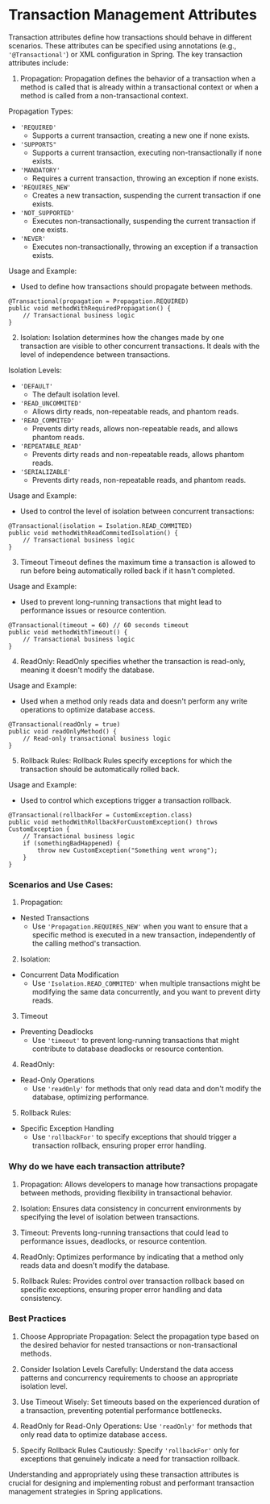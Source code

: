 # Transaction Management Attributes

Transaction attributes define how transactions should behave in different scenarios. These
attributes can be specified using annotations (e.g., `'@Transactional'`) or XML configuration
in Spring. The key transaction attributes include:

1. Propagation:
Propagation defines the behavior of a transaction when a method is called that is already
within a transactional context or when a method is called from a non-transactional context.

Propagation Types:

- `'REQUIRED'`
  - Supports a current transaction, creating a new one if none exists.
- `'SUPPORTS"`
  - Supports a current transaction, executing non-transactionally if none exists.
- `'MANDATORY'`
  - Requires a current transaction, throwing an exception if none exists.
- `'REQUIRES_NEW'`
  - Creates a new transaction, suspending the current transaction if one exists.
- `'NOT_SUPPORTED'`
  - Executes non-transactionally, suspending the current transaction if one exists.
- `'NEVER'`
  - Executes non-transactionally, throwing an exception if a transaction exists.

Usage and Example:

- Used to define how transactions should propagate between methods.
```
@Transactional(propagation = Propagation.REQUIRED)
public void methodWithRequiredPropagation() {
    // Transactional business logic
}
```

2. Isolation:
Isolation determines how the changes made by one transaction are visible to other concurrent
transactions. It deals with the level of independence between transactions.

Isolation Levels:

- `'DEFAULT'`
  - The default isolation level.
- `'READ_UNCOMMITED'`
  - Allows dirty reads, non-repeatable reads, and phantom reads.
- `'READ_COMMITED'`
  - Prevents dirty reads, allows non-repeatable reads, and allows phantom reads.
- `'REPEATABLE_READ'`
  - Prevents dirty reads and non-repeatable reads, allows phantom reads.
- `'SERIALIZABLE'`
  - Prevents dirty reads, non-repeatable reads, and phantom reads.

Usage and Example:

- Used to control the level of isolation between concurrent transactions:
```
@Transactional(isolation = Isolation.READ_COMMITED)
public void methodWithReadCommitedIsolation() {
    // Transactional business logic
}
```

3. Timeout
Timeout defines the maximum time a transaction is allowed to run before being automatically
rolled back if it hasn't completed.

Usage and Example:

- Used to prevent long-running transactions that might lead to performance issues or resource
contention.
```
@Transactional(timeout = 60) // 60 seconds timeout
public void methodWithTimeout() {
    // Transactional business logic
}
```

4. ReadOnly:
ReadOnly specifies whether the transaction is read-only, meaning it doesn't modify the
database.

Usage and Example:

- Used when a method only reads data and doesn't perform any write operations to optimize
database access.
```
@Transactional(readOnly = true)
public void readOnlyMethod() {
    // Read-only transactional business logic
}
```

5. Rollback Rules:
Rollback Rules specify exceptions for which the transaction should be automatically rolled
back.

Usage and Example:

- Used to control which exceptions trigger a transaction rollback.
```
@Transactional(rollbackFor = CustomException.class)
public void methodWithRollbackForCuustomException() throws CustomException {
    // Transactional business logic
    if (somethingBadHappened) {
        throw new CustomException("Something went wrong");
    }
}
```

### Scenarios and Use Cases:

1. Propagation:
- Nested Transactions
  - Use `'Propagation.REQUIRES_NEW'` when you want to ensure that a specific method is
  executed in a new transaction, independently of the calling method's transaction.

2. Isolation:
- Concurrent Data Modification
  - Use `'Isolation.READ_COMMITED'` when multiple transactions might be modifying the same
  data concurrently, and you want to prevent dirty reads.

3. Timeout
- Preventing Deadlocks
  - Use `'timeout'` to prevent long-running transactions that might contribute to database
  deadlocks or resource contention.

4. ReadOnly:
- Read-Only Operations
  - Use `'readOnly'` for methods that only read data and don't modify the database,
  optimizing performance.

5. Rollback Rules:
- Specific Exception Handling
  - Use `'rollbackFor'` to specify exceptions that should trigger a transaction rollback,
  ensuring proper error handling.

### Why do we have each transaction attribute?

1. Propagation:
Allows developers to manage how transactions propagate between methods, providing
flexibility in transactional behavior.

2. Isolation:
Ensures data consistency in concurrent environments by specifying the level of isolation
between transactions.

3. Timeout:
Prevents long-running transactions that could lead to performance issues, deadlocks, or
resource contention.

4. ReadOnly:
Optimizes performance by indicating that a method only reads data and doesn't modify the
database.

5. Rollback Rules:
Provides control over transaction rollback based on specific exceptions, ensuring proper
error handling and data consistency.

### Best Practices

1. Choose Appropriate Propagation:
Select the propagation type based on the desired behavior for nested transactions or
non-transactional methods.

2. Consider Isolation Levels Carefully:
Understand the data access patterns and concurrency requirements to choose an appropriate
isolation level.

3. Use Timeout Wisely:
Set timeouts based on the experienced duration of a transaction, preventing potential
performance bottlenecks.

4. ReadOnly for Read-Only Operations:
Use `'readOnly'` for methods that only read data to optimize database access.

5. Specify Rollback Rules Cautiously:
Specify `'rollbackFor'` only for exceptions that genuinely indicate a need for transaction
rollback.

Understanding and appropriately using these transaction attributes is crucial for designing
and implementing robust and performant transaction management strategies in Spring
applications.
